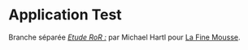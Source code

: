 # Application Test

Branche séparée
[*Etude RoR :*](http://french.railstutorial.org/chapters/beginning) par Michael Hartl pour [La Fine Mousse](http://www.lafinemousse.fr).